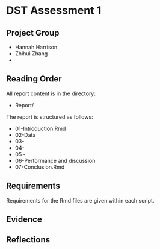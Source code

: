 # DST Assessment 1

## Project Group

* Hannah Harrison
* Zhihui Zhang
*


## Reading Order

All report content is in the directory:

* Report/

The report is structured as follows:
* 01-Introduction.Rmd
* 02-Data
* 03-
* 04-
* 05 - 
* 06-Performance and discussion
* 07-Conclusion.Rmd

## Requirements

Requirements for the Rmd files are given within each script.

## Evidence

## Reflections
